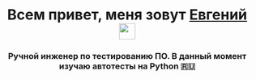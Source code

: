 <h1 align="center">Всем привет, меня зовут <a href="https://daniilshat.ru/" target="_blank">Евгений</a> 
<img src="https://github.com/blackcater/blackcater/raw/main/images/Hi.gif" height="32"/></h1>
<h3 align="center">Ручной инженер по тестированию ПО. В данный момент изучаю автотесты на Python 🇷🇺</h3>
